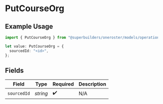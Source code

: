 # PutCourseOrg

## Example Usage

```typescript
import { PutCourseOrg } from "@superbuilders/oneroster/models/operations";

let value: PutCourseOrg = {
  sourcedId: "<id>",
};
```

## Fields

| Field              | Type               | Required           | Description        |
| ------------------ | ------------------ | ------------------ | ------------------ |
| `sourcedId`        | *string*           | :heavy_check_mark: | N/A                |